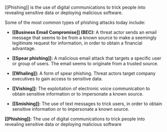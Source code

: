 [[Phishing]] is the use of digital communications to trick people into revealing sensitive data or deploying malicious software.

Some of the most common types of phishing attacks today include: 

- **[[Business Email Compromise]] (BEC):** A threat actor sends an email message that seems to be from a known source to make a seemingly legitimate request for information, in order to obtain a financial advantage.
    
- **[[Spear phishing]]:** A malicious email attack that targets a specific user or group of users. The email seems to originate from a trusted source.
    
- **[[Whaling]]:** A form of spear phishing. Threat actors target company executives to gain access to sensitive data.
    
- **[[Vishing]]:** The exploitation of electronic voice communication to obtain sensitive information or to impersonate a known source.
    
- **[[Smishing]]:** The use of text messages to trick users, in order to obtain sensitive information or to impersonate a known source.

**[[Phishing]]:** The use of digital communications to trick people into revealing sensitive data or deploying malicious software